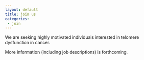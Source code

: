 ```yaml
---
layout: default
title: join us
categories:
 - join
---
```


We are seeking highly motivated individuals interested in telomere dysfunction in cancer.

More information (including job descriptions) is forthcoming.